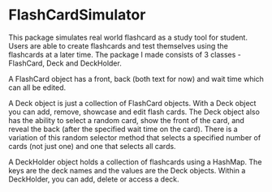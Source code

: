 # FlashCardSimulator
This package simulates real world flashcard as a study tool for student. Users are able to create flashcards and test themselves using the flashcards at a later time.
The package I made consists of 3 classes - FlashCard, Deck and DeckHolder. 

A FlashCard object has a front, back (both text for now) and wait time which can all be edited. 

A Deck object is just a collection of FlashCard objects. With a Deck object you can add, remove, showcase and edit flash cards. The Deck object also has the ability to select a random card, show the front of the card, and reveal the back (after the specified wait time on the card). There is a variation of this random selector method that selects a specified number of cards (not just one) and one that selects all cards. 

A DeckHolder object holds a collection of flashcards using a HashMap. The keys are the deck names and the values are the Deck objects. Within a DeckHolder, you can add, delete or access a deck.
